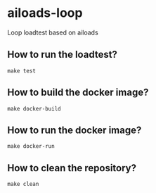 # ailoads-loop

Loop loadtest based on ailoads


## How to run the loadtest?

    make test


## How to build the docker image?

    make docker-build


## How to run the docker image?

    make docker-run


## How to clean the repository?

    make clean
